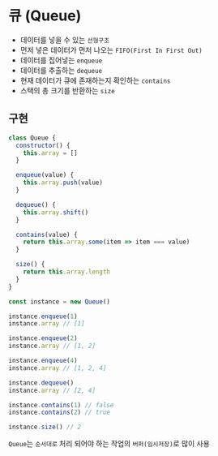 # 큐 (Queue)

- 데이터를 넣을 수 있는 `선형구조`
- 먼저 넣은 데이터가 먼저 나오는 `FIFO(First In First Out)`
- 데이터를 집어넣는 `enqueue`
- 데이터를 추출하는 `dequeue`
- 현재 데이터가 큐에 존재하는지 확인하는 `contains`
- 스택의 총 크기를 반환하는 `size`

## 구현
```javascript
class Queue {
  constructor() {
    this.array = []
  }

  enqueue(value) {
    this.array.push(value)
  }

  dequeue() {
    this.array.shift()
  }

  contains(value) {
    return this.array.some(item => item === value)
  }

  size() {
    return this.array.length
  }
}

const instance = new Queue()

instance.enqueue(1)
instance.array // [1]

instance.enqueue(2)
instance.array // [1, 2]

instance.enqueue(4)
instance.array // [1, 2, 4]

instance.dequeue()
instance.array // [2, 4]

instance.contains(1) // false
instance.contains(2) // true

instance.size() // 2
```

`Queue`는 `순서대로` 처리 되어야 하는 작업의 `버퍼(임시저장)`로 많이 사용
